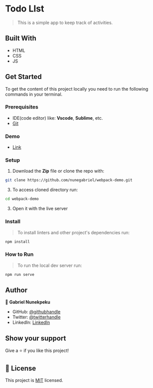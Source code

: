 # Todo LIst

> This is a simple app to keep track of activities.

## Built With

- HTML
- CSS
- JS

## Get Started

To get the content of this project locally you need to run the following commands in your terminal.


### Prerequisites
- IDE(code editor) like: **Vscode**, **Sublime**, etc. 
- [Git](https://www.linode.com/docs/guides/how-to-install-git-on-linux-mac-and-windows/)

### Demo
 - [Link](https://nunegabriel.github.io/toDo-list-app/dist/)

### Setup
1. Download the **Zip** file or clone the repo with:
```bash
git clone https://github.com/nunegabriel/webpack-demo.git
```
3. To access cloned directory run:
```bash
cd webpack-demo
```
3. Open it with the live server

### Install
> To install linters and other project's dependencies run:
```bash
npm install
```
### How to Run
> To run the local dev server run:

```bash
npm run serve
```
## Author

👤 **Gabriel Nunekpeku**

- GitHub: [@githubhandle](https://github.com/nunegabriel)
- Twitter: [@twitterhandle](https://twitter.com/#)
- LinkedIn: [LinkedIn](https://www.linkedin.com/in/#)


## Show your support

Give a ⭐ if you like this project!

## 📝 License

This project is [MIT](./MIT.md) licensed.
